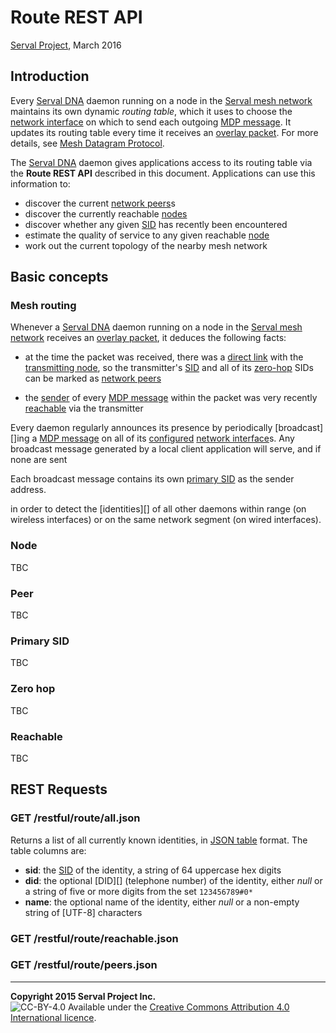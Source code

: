 Route REST API
==============
[Serval Project][], March 2016

Introduction
------------

Every [Serval DNA][] daemon running on a node in the [Serval mesh network][]
maintains its own dynamic *routing table*, which it uses to choose the [network
interface][] on which to send each outgoing [MDP message][].  It updates its
routing table every time it receives an [overlay packet][].  For more details,
see [Mesh Datagram Protocol][].

The [Serval DNA][] daemon gives applications access to its routing table via
the **Route REST API** described in this document.  Applications can use this
information to:

  * discover the current [network peers](#peer)s
  * discover the currently reachable [nodes](#node)
  * discover whether any given [SID][] has recently been encountered
  * estimate the quality of service to any given reachable [node](#node)
  * work out the current topology of the nearby mesh network

Basic concepts
--------------

### Mesh routing

Whenever a [Serval DNA][] daemon running on a node in the [Serval mesh
network][] receives an [overlay packet][], it deduces the following facts:

  * at the time the packet was received, there was a [direct link](#link) with
    the [transmitting node](#transmitter), so the transmitter's [SID][] and all
    of its [zero-hop](#zero-hop) SIDs can be marked as [network peers](#peer)

  * the [sender][] of every [MDP message][] within the packet was very
    recently [reachable](#reachable) via the transmitter

Every daemon regularly announces its presence by periodically [broadcast][]ing a [MDP
message][] on all of its [configured][] [network interface][]s.  Any broadcast message generated
by a local client application will serve, and if none are sent 

Each broadcast
message contains its own [primary SID](#primary-sid) as the sender address.

in order to detect the
[identities][] of all other daemons within range (on wireless interfaces) or on
the same network segment (on wired interfaces).

### Node

TBC

### Peer

TBC

### Primary SID

TBC

### Zero hop

TBC

### Reachable

TBC

REST Requests
-------------

### GET /restful/route/all.json

Returns a list of all currently known identities, in [JSON table][] format.
The table columns are:

*   **sid**: the [SID](#serval-id) of the identity, a string of 64 uppercase
    hex digits
*   **did**: the optional [DID][] (telephone number) of the identity, either
    *null* or a string of five or more digits from the set `123456789#0*`
*   **name**: the optional name of the identity, either *null* or a non-empty
    string of [UTF-8] characters

### GET /restful/route/reachable.json

### GET /restful/route/peers.json

-----
**Copyright 2015 Serval Project Inc.**  
![CC-BY-4.0](./cc-by-4.0.png)
Available under the [Creative Commons Attribution 4.0 International licence][CC BY 4.0].


[Serval Project]: http://www.servalproject.org/
[CC BY 4.0]: ../LICENSE-DOCUMENTATION.md
[Serval Mesh network]: http://developer.servalproject.org/dokuwiki/doku.php?id=content:tech:mesh_network
[Serval DNA]: ../README.md
[REST-API]: ./REST-API.md
[SID]: ./REST-API-Keyring.md#serval-id
[overlay packet]: ./Mesh-Datagram-Protocol.md#overlay-packet
[sender]: ./Mesh-Datagram-Protocol.md#sender
[transmitter]: ./Mesh-Datagram-Protocol.md#transmitter
[MDP message]: ./Mesh-Datagram-Protocol.md#mdp-message
[Mesh Datagram Protocol]: ./Mesh-Datagram-Protocol.md
[JSON table]: ./REST-API.md#json-table
[configured]: ./Servald-Configuration.md
[network interface]: ./Servald-Configuration.md#network-interfaces
[200]: ./REST-API.md#200-ok
[201]: ./REST-API.md#201-created
[202]: ./REST-API.md#202-accepted
[400]: ./REST-API.md#400-bad-request
[404]: ./REST-API.md#404-not-found
[419]: ./REST-API.md#419-authentication-timeout
[422]: ./REST-API.md#422-unprocessable-entity
[423]: ./REST-API.md#423-locked
[500]: ./REST-API.md#500-server-error
